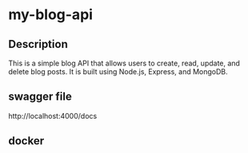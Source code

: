 # my-blog-api

## Description

This is a simple blog API that allows users to create, read, update, and delete blog posts. It is built using Node.js, Express, and MongoDB.

## swagger file

http://localhost:4000/docs

## docker

